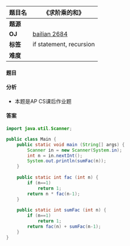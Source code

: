 |题目名|《求阶乘的和》|  
|---|---|  
|**题源**||  
|**OJ**|[bailian 2684](http://bailian.openjudge.cn/practice/2684/)|  
|**标签**|if statement, recursion|  
|**难度**||  

#### 题目
#### 分析 
* 本题是AP CS课后作业题
#### 答案

```java
import java.util.Scanner;

public class Main {
	public static void main (String[] args) {
		Scanner in = new Scanner(System.in);
		int n = in.nextInt();
		System.out.println(sumFac(n));
	}
	
	public static int fac (int n) {
		if (n==1)
			return 1;
		return n * fac(n-1);
	}
	
	public static int sumFac (int n) {
		if (n==1)
			return 1;
		return fac(n) + sumFac(n-1);
	}
}
```
